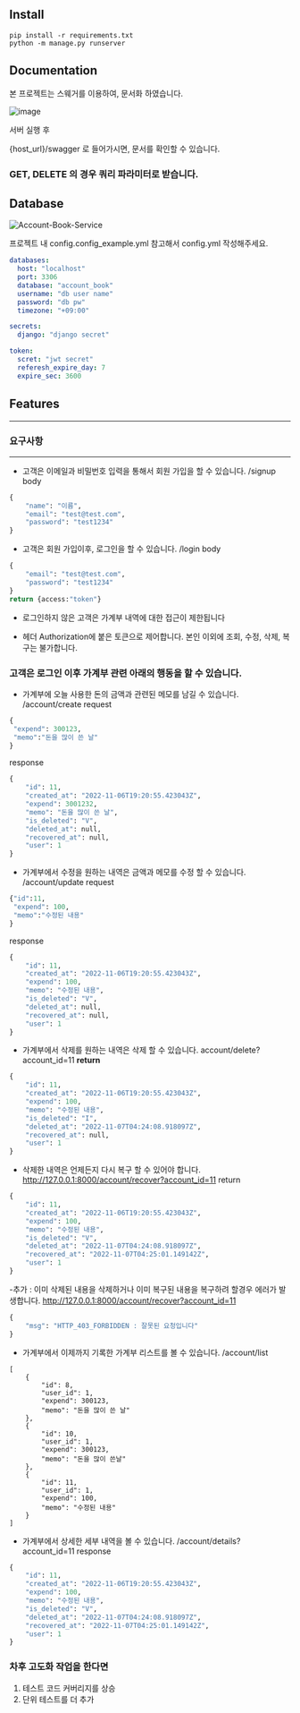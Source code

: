 ## Install


```
pip install -r requirements.txt
python -m manage.py runserver
```

## Documentation


본 프로젝트는 스웨거를 이용하여, 문서화 하였습니다.

![image](https://user-images.githubusercontent.com/101803254/200189707-a11ae34f-5382-4248-885d-48b4de8dbd7a.png)

서버 실행 후

{host_url}/swagger 로 들어가시면, 문서를 확인할 수 있습니다.

### GET, DELETE 의 경우 쿼리 파라미터로 받습니다.

## Database
![Account-Book-Service](https://user-images.githubusercontent.com/101803254/200189740-2137c3ba-aed1-4b2d-9939-85738959b6d1.png)

프로젝트 내 config.config_example.yml 참고해서 config.yml 작성해주세요. 

```yaml
databases:
  host: "localhost"
  port: 3306
  database: "account_book"
  username: "db user name"
  password: "db pw"
  timezone: "+09:00"

secrets:
  django: "django secret"

token:
  scret: "jwt secret"
  referesh_expire_day: 7
  expire_sec: 3600
```

## Features

---

### 요구사항

---

- 고객은 이메일과 비밀번호 입력을 통해서 회원 가입을 할 수 있습니다.
/signup
body
```python
{
    "name": "이름",
    "email": "test@test.com",
    "password": "test1234"
}
```
- 고객은 회원 가입이후, 로그인을 할 수 있습니다.
/login
body
```python
{
    "email": "test@test.com",
    "password": "test1234"
}
return {access:"token"}
```
- 로그인하지 않은 고객은 가계부 내역에 대한 접근이 제한됩니다

- 헤더 Authorization에 붙은 토큰으로 제어합니다. 본인 이외에 조회, 수정, 삭제, 복구는 불가합니다.

### 고객은 로그인 이후 가계부 관련 아래의 행동을 할 수 있습니다.

- 가계부에 오늘 사용한 돈의 금액과 관련된 메모를 남길 수 있습니다.
/account/create
request
```python
{
 "expend": 300123,
 "memo":"돈을 많이 쓴 날"   
}
```
response
```python
{
    "id": 11,
    "created_at": "2022-11-06T19:20:55.423043Z",
    "expend": 3001232,
    "memo": "돈을 많이 쓴 날",
    "is_deleted": "V",
    "deleted_at": null,
    "recovered_at": null,
    "user": 1
}
```

- 가계부에서 수정을 원하는 내역은 금액과 메모를 수정 할 수 있습니다.
/account/update
request
```python
{"id":11,
 "expend": 100,
 "memo":"수정된 내용"   
}
```
response
```python
{
    "id": 11,
    "created_at": "2022-11-06T19:20:55.423043Z",
    "expend": 100,
    "memo": "수정된 내용",
    "is_deleted": "V",
    "deleted_at": null,
    "recovered_at": null,
    "user": 1
}
```
- 가계부에서 삭제를 원하는 내역은 삭제 할 수 있습니다.
account/delete?account_id=11
**return**
```python
{
    "id": 11,
    "created_at": "2022-11-06T19:20:55.423043Z",
    "expend": 100,
    "memo": "수정된 내용",
    "is_deleted": "I",
    "deleted_at": "2022-11-07T04:24:08.918097Z",
    "recovered_at": null,
    "user": 1
}
```
- 삭제한 내역은 언제든지 다시 복구 할 수 있어야 합니다.
http://127.0.0.1:8000/account/recover?account_id=11
return
```python
{
    "id": 11,
    "created_at": "2022-11-06T19:20:55.423043Z",
    "expend": 100,
    "memo": "수정된 내용",
    "is_deleted": "V",
    "deleted_at": "2022-11-07T04:24:08.918097Z",
    "recovered_at": "2022-11-07T04:25:01.149142Z",
    "user": 1
}
```

-추가 : 이미 삭제된 내용을 삭제하거나 이미 복구된 내용을 복구하려 할경우 에러가 발생합니다.
http://127.0.0.1:8000/account/recover?account_id=11
```python
{
    "msg": "HTTP_403_FORBIDDEN : 잘못된 요청입니다"
}
```

- 가계부에서 이제까지 기록한 가계부 리스트를 볼 수 있습니다.
/account/list 
```
[
    {
        "id": 8,
        "user_id": 1,
        "expend": 300123,
        "memo": "돈을 많이 쓴 날"
    },
    {
        "id": 10,
        "user_id": 1,
        "expend": 300123,
        "memo": "돈을 많이 쓴날"
    },
    {
        "id": 11,
        "user_id": 1,
        "expend": 100,
        "memo": "수정된 내용"
    }
]
```
- 가계부에서 상세한 세부 내역을 볼 수 있습니다.
/account/details?account_id=11
response
```python
{
    "id": 11,
    "created_at": "2022-11-06T19:20:55.423043Z",
    "expend": 100,
    "memo": "수정된 내용",
    "is_deleted": "V",
    "deleted_at": "2022-11-07T04:24:08.918097Z",
    "recovered_at": "2022-11-07T04:25:01.149142Z",
    "user": 1
}
```

### 차후 고도화 작업을 한다면
1. 테스트 코드 커버리지를 상승
2. 단위 테스트를 더 추가
